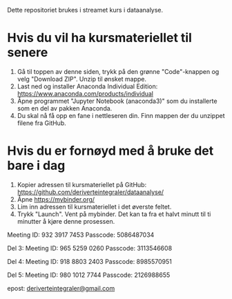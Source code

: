 Dette repositoriet brukes i streamet kurs i dataanalyse.

# Hvis du vil ha kursmateriellet til senere
1. Gå til toppen av denne siden, trykk på den grønne "Code"-knappen og velg "Download ZIP". Unzip til ønsket mappe.
2. Last ned og installer Anaconda Individual Edition: https://www.anaconda.com/products/individual
3. Åpne programmet "Jupyter Notebook (anaconda3)" som du installerte som en del av pakken Anaconda.
4. Du skal nå få opp en fane i nettleseren din. Finn mappen der du unzippet filene fra GitHub.

# Hvis du er fornøyd med å bruke det bare i dag
1. Kopier adressen til kursmateriellet på GitHub: https://github.com/deriverteintegraler/dataanalyse/
2. Åpne https://mybinder.org/
3. Lim inn adressen til kursmateriellet i det øverste feltet.
4. Trykk "Launch". Vent på mybinder. Det kan ta fra et halvt minutt til ti minutter å kjøre denne prosessen.


Meeting ID: 932 3917 7453
Passcode: 5086487034

Del 3:
Meeting ID: 965 5259 0260
Passcode: 3113546608

Del 4:
Meeting ID: 918 8803 2403
Passcode: 8985570951

Del 5:
Meeting ID: 980 1012 7744
Passcode: 2126988655

epost:
deriverteintegraler@gmail.com
